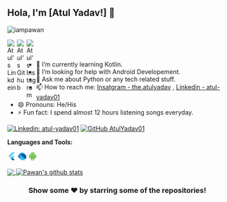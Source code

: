 ## Hola, I'm [Atul Yadav!] 👋

<p align="left"> <img src="https://komarev.com/ghpvc/?username=AtulYadav01&label=Views&color=blue&style=plastic" alt="iampawan" /> </p>


<a href="https://linkedin.com/in/atul-yadav01">
  <img align="left" alt="Atul's Linkdein" width="22px" src="https://cdn.jsdelivr.net/npm/simple-icons@v3/icons/linkedin.svg" />
</a>
<a href="https://github.com/AtulYadav01">
  <img align="left" alt="Atul's Github" width="22px" src="https://cdn.jsdelivr.net/npm/simple-icons@v3/icons/github.svg" />
</a>

<a href="https://instagram.com/the.atulyadav/">
  <img align="left" alt="Atul's Instagram" width="22px" src="https://cdn.jsdelivr.net/npm/simple-icons@v3/icons/instagram.svg" />
</a>



<br/>
<br/>




- 🌱 I’m currently learning Kotlin.
- 🤔 I’m looking for help with Android Developement.
- 💬 Ask me about Python or any tech related stuff.
- 📫 How to reach me: [Insatgram - the.atulyadav](https://instagram.com/the.atulyadav/) , [Linkedin - atul-yadav01](https://linkedin.com/in/atul-yadav01/)
- 😄 Pronouns: He/His
- ⚡ Fun fact: I spend almost 12 hours listening songs everyday.


[![Linkedin: atul-yadav01](https://img.shields.io/badge/-atulyadav01-blue?style=flat-square&logo=Linkedin&logoColor=white&link=https://linkedin.com/in/atul-yadav01/)](https://linkedin.com/in/atul-yadav01/)
[![GitHub AtulYadav01](https://img.shields.io/github/followers/AtulYadav01?label=follow&style=social)](https://github.com/AtulYadav01)



**Languages and Tools:**  

<code><img height="20" src="https://raw.githubusercontent.com/github/explore/80688e429a7d4ef2fca1e82350fe8e3517d3494d/topics/flutter/flutter.png"></code>
<code><img height="20" src="https://raw.githubusercontent.com/github/explore/80688e429a7d4ef2fca1e82350fe8e3517d3494d/topics/dart/dart.png"></code>
<code><img height="20" src="https://raw.githubusercontent.com/github/explore/80688e429a7d4ef2fca1e82350fe8e3517d3494d/topics/android/android.png"></code>




<a href="https://github.com/AtulYadav01">
  <img align="center" src="https://github-readme-stats.vercel.app/api/top-langs/?username=AtulYadav01&theme=dark&hide_langs_below=1" />
</a>
<a href="https://github.com/AtulYadav01">
 <img align="center" src="https://github-readme-stats.vercel.app/api?username=AtulYadav01&show_icons=true&theme=dark&line_height=27" alt="Pawan's github stats"/>
</a>

<div align="center">

### Show some ❤️ by starring some of the repositories!

</div>

